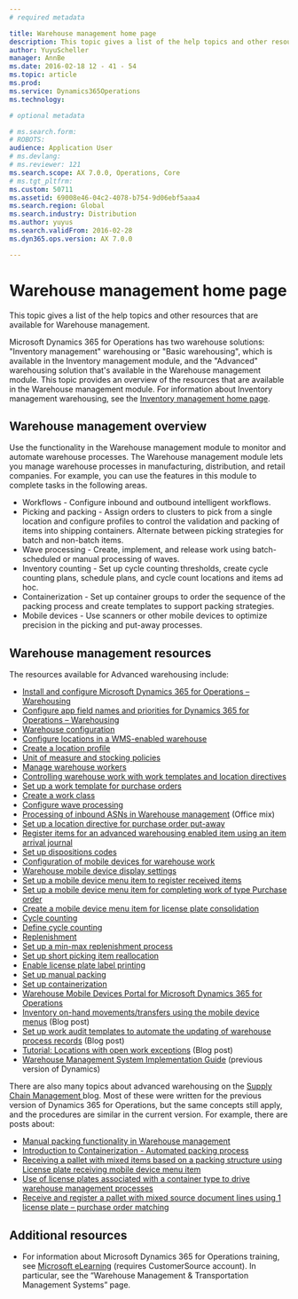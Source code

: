 ```yaml
---
# required metadata

title: Warehouse management home page
description: This topic gives a list of the help topics and other resources that are available for Warehouse management.
author: YuyuScheller
manager: AnnBe
ms.date: 2016-02-18 12 - 41 - 54
ms.topic: article
ms.prod: 
ms.service: Dynamics365Operations
ms.technology: 

# optional metadata

# ms.search.form: 
# ROBOTS: 
audience: Application User
# ms.devlang: 
# ms.reviewer: 121
ms.search.scope: AX 7.0.0, Operations, Core
# ms.tgt_pltfrm: 
ms.custom: 50711
ms.assetid: 69008e46-04c2-4078-b754-9d06ebf5aaa4
ms.search.region: Global
ms.search.industry: Distribution
ms.author: yuyus
ms.search.validFrom: 2016-02-28
ms.dyn365.ops.version: AX 7.0.0

---
```


# Warehouse management home page

This topic gives a list of the help topics and other resources that are available for Warehouse management.

Microsoft Dynamics 365 for Operations has two warehouse solutions: "Inventory management" warehousing or "Basic warehousing", which is available in the Inventory management module, and the "Advanced" warehousing solution that's available in the Warehouse management module. This topic provides an overview of the resources that are available in the Warehouse management module. For information about Inventory management warehousing, see the [Inventory management home page](inventory-management.md).

## Warehouse management overview
Use the functionality in the Warehouse management module to monitor and automate warehouse processes. The Warehouse management module lets you manage warehouse processes in manufacturing, distribution, and retail companies. For example, you can use the features in this module to complete tasks in the following areas.

-   Workflows - Configure inbound and outbound intelligent workflows.
-   Picking and packing - Assign orders to clusters to pick from a single location and configure profiles to control the validation and packing of items into shipping containers. Alternate between picking strategies for batch and non-batch items.
-   Wave processing - Create, implement, and release work using batch-scheduled or manual processing of waves.
-   Inventory counting - Set up cycle counting thresholds, create cycle counting plans, schedule plans, and cycle count locations and items ad hoc.
-   Containerization - Set up container groups to order the sequence of the packing process and create templates to support packing strategies.
-   Mobile devices - Use scanners or other mobile devices to optimize precision in the picking and put-away processes.

## Warehouse management resources
The resources available for Advanced warehousing include:

-   [Install and configure Microsoft Dynamics 365 for Operations – Warehousing](install-configure-warehousing-app.md)
-   [Configure app field names and priorities for Dynamics 365 for Operations – Warehousing](configure-app-field-names-priorities-warehouse.md)
-   [Warehouse configuration](warehouse-configuration.md)
-   [Configure locations in a WMS-enabled warehouse](http://ax.help.dynamics.com/en/wiki/configure-locations-in-a-wms-enabled-warehouse/)
-   [Create a location profile](http://ax.help.dynamics.com/en/wiki/create-a-location-profile/)
-   [Unit of measure and stocking policies](unit-measure-stocking-policies.md)
-   [Manage warehouse workers](manage-warehouse-workers.md)
-   [Controlling warehouse work with work templates and location directives](control-warehouse-location-directives.md)
-   [Set up a work template for purchase orders](http://ax.help.dynamics.com/en/wiki/set-up-a-work-template-for-purchase-orders/)
-   [Create a work class](http://ax.help.dynamics.com/en/wiki/create-a-work-class/)
-   [Configure wave processing](http://ax.help.dynamics.com/en/wiki/configure-wave-processing/)
-   [Processing of inbound ASNs in Warehouse management](https://mix.office.com/watch/wpf78tr7rjuh) (Office mix)
-   [Set up a location directive for purchase order put-away](http://ax.help.dynamics.com/en/wiki/set-up-a-location-directive-for-purchase-order-put-away/)
-   [Register items for an advanced warehousing enabled item using an item arrival journal](http://ax.help.dynamics.com/en/wiki/register-items-for-an-advanced-warehousing-enabled-item-using-an-item-arrival-journal/)
-   [Set up dispositions codes](http://ax.help.dynamics.com/en/wiki/set-up-disposition-codes/)
-   [Configuration of mobile devices for warehouse work](configure-mobile-devices-warehouse_work.md)
-   [Warehouse mobile device display settings](change-warehouse-mobile-device-displays.md)
-   [Set up a mobile device menu item to register received items](http://ax.help.dynamics.com/en/wiki/set-up-a-mobile-device-menu-item-to-register-received-items/)
-   [Set up a mobile device menu item for completing work of type Purchase order](http://ax.help.dynamics.com/en/wiki/set-up-a-mobile-device-menu-item-for-completing-work-of-type-purchase-order/)
-   [Create a mobile device menu item for license plate consolidation](http://ax.help.dynamics.com/en/wiki/create-a-mobile-device-menu-item-for-license-plate-consolidation/)
-   [Cycle counting](cycle-counting.md)
-   [Define cycle counting](http://ax.help.dynamics.com/en/wiki/define-cycle-counting/)
-   [Replenishment](replenishment.md)
-   [Set up a min-max replenishment process](http://ax.help.dynamics.com/en/wiki/set-up-a-min-max-replenishment-process/)
-   [Set up short picking item reallocation](http://ax.help.dynamics.com/en/wiki/set-up-short-picking-item-reallocation/)
-   [Enable license plate label printing](http://ax.help.dynamics.com/en/wiki/enable-license-plate-label-printing/)
-   [Set up manual packing](http://ax.help.dynamics.com/en/wiki/set-up-manual-packing/)
-   [Set up containerization](http://ax.help.dynamics.com/en/wiki/set-up-containerization/)
-   [Warehouse Mobile Devices Portal for Microsoft Dynamics 365 for Operations](warehouse-mobile-devices-portal.md)
-   [Inventory on-hand movements/transfers using the mobile device menus](http://blogs.msdn.com/b/dynamicsaxscm/archive/2016/01/14/inventory-on-hand-movements-transfers-using-the-mobile-device-menus.aspx) (Blog post)
-   [Set up work audit templates to automate the updating of warehouse process records](http://blogs.msdn.com/b/dynamicsaxscm/archive/2016/01/26/set-up-work-audit-templates-to-automate-the-updating-of-warehouse-process-records.aspx) (Blog post)
-   [Tutorial: Locations with open work exceptions](http://kashperuk.blogspot.com/2016/01/tutorial-locations-with-open-work.html) (Blog post)
-   [Warehouse Management System Implementation Guide](http://blogs.msdn.com/b/dynamicsaxscm/archive/2014/07/15/warehouse-management-system-implementation-guide.aspx) (previous version of Dynamics)

There are also many topics about advanced warehousing on the [Supply Chain Management ](http://blogs.msdn.com/b/dynamicsaxscm/)blog. Most of these were written for the previous version of Dynamics 365 for Operations, but the same concepts still apply, and the procedures are similar in the current version. For example, there are posts about:

-   [Manual packing functionality in Warehouse management](http://blogs.msdn.com/b/dynamicsaxscm/archive/2014/06/18/manual-packing-functionality-in-warehouse-management-available-in-ax-2012-r3.aspx)
-   [Introduction to Containerization - Automated packing process](http://blogs.msdn.com/b/dynamicsaxscm/archive/2014/07/26/introduction-to-containerization-automated-packing-process-in-microsoft-dynamics-ax-2012-r3.aspx)
-   [Receiving a pallet with mixed items based on a packing structure using License plate receiving mobile device menu item](http://blogs.msdn.com/b/dynamicsaxscm/archive/2014/09/18/receiving-a-pallet-with-mixed-items-based-on-a-packing-structure-using-license-plate-receiving-mobile-device-menu-item.aspx)
-   [Use of license plates associated with a container type to drive warehouse management processes](https://blogs.msdn.microsoft.com/dynamicsaxscm/2016/06/20/use-of-license-plates-associated-with-a-container-type-to-drive-warehouse-management-processes/)
-   [Receive and register a pallet with mixed source document lines using 1 license plate – purchase order matching](https://blogs.msdn.microsoft.com/dynamicsaxscm/2016/05/13/receive-and-register-a-pallet-with-mixed-source-document-lines-using-1-license-plate-purchase-order-matching/)

## Additional resources

-   For information about Microsoft Dynamics 365 for Operations training, see [Microsoft eLearning](https://mbs2.microsoft.com/members/elearning/dynamicstrainingcert.aspx) (requires CustomerSource account). In particular, see the “Warehouse Management & Transportation Management Systems” page.


